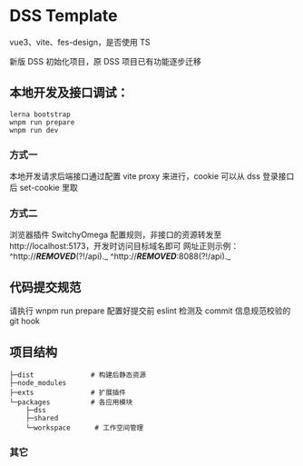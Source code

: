 # DSS Template

vue3、vite、fes-design，是否使用 TS

新版 DSS 初始化项目，原 DSS 项目已有功能逐步迁移

## 本地开发及接口调试：

```
lerna bootstrap
wnpm run prepare
wnpm run dev
```

### 方式一

本地开发请求后端接口通过配置 vite proxy 来进行，cookie 可以从 dss 登录接口后 set-cookie 里取

### 方式二

浏览器插件 SwitchyOmega 配置规则，非接口的资源转发至 http://localhost:5173，开发时访问目标域名即可
网址正则示例：
^http://***REMOVED***(?!/api)._
^http://***REMOVED***:8088(?!/api)._

## 代码提交规范

请执行 wnpm run prepare 配置好提交前 eslint 检测及 commit 信息规范校验的 git hook

## 项目结构

```
├─dist              # 构建后静态资源
├─node_modules
├─exts              # 扩展插件
└─packages          # 各应用模块
    ├─dss
    ├─shared
    └─workspace      # 工作空间管理

```

### 其它
